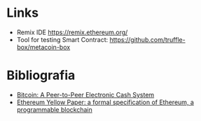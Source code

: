 # Links
- Remix IDE https://remix.ethereum.org/
- Tool for testing Smart Contract: https://github.com/truffle-box/metacoin-box

# Bibliografia
- [Bitcoin: A Peer-to-Peer Electronic Cash System](https://bitcoin.org/bitcoin.pdf)
- [Ethereum Yellow Paper: a formal specification of Ethereum, a programmable blockchain](https://ethereum.github.io/yellowpaper/paper.pdf)
